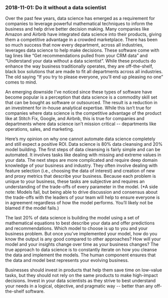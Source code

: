 ### 2018-11-01: Do it without a data scientist

Over the past few years, data science has emerged as a requirement for companies to leverage powerful mathematical techniques to inform the business and help drive better decision making. Many companies like Amazon and Airbnb have integrated data science into their products, giving them a competitive advantage in a crowded marketplace. There has been so much success that now every department, across all industries, leverages data science to help make decisions. These software come with tag lines like “Get recommendations pulled from your CRM data” and “Understand your data without a data scientist”. While these products do enhance the way business traditionally operates, they are off-the-shelf, black box solutions that are made to fit all departments across all industries. The old saying “If you try to please everyone, you’ll end up pleasing no one” comes to mind.

An emerging downside I’ve noticed since these types of software have become popular is a perception that data science is a commodity skill set that can be bought as software or outsourced. The result is a reduction in an investment for in-house analytical expertise. While this isn’t true for companies where data science is the competitive advantage of the product like at Stitch Fix, Google, and Airbnb, this is true for companies and departments where data science isn’t mission critical -- departments like operations, sales, and marketing.

Here’s my opinion on why one cannot automate data science completely and still expect a positive ROI. Data science is 80% data cleansing and 20% model building. The first steps of data cleansing is fairly simple and can be automated. It involves tasks like dealing with missing and extreme values in your data. The next steps are more complicated and require deep domain knowledge of your business and industry. They often involve dealing with feature selection (i.e., choosing the data of interest) and creation of new and proxy metrics that describe your business. Because each problem is unique to your business, these tasks are subjective and requires an understanding of the trade-offs of every parameter in the model. (*A side note: Models fail, but being able to drive discussion and consensus about the trade-offs with the leaders of your team will help to ensure everyone is in agreement regardless of how the model performs. You’ll likely not be blamed if the model fails.)

The last 20% of data science is building the model using a set of mathematical equations to best describe your data and offer predictions and recommendations. Which model to choose is up to you and your business problem. But once you’ve implemented your model, how do you know the output is any good compared to other approaches? How will your model and your insights change over time as your business changes? The true approach to data science is to constantly iterate on how you cleanse the data and implement the models. The human component ensures that the data and model best represents your evolving business.

Businesses should invest in products that help them save time on low-value tasks, but they should not rely on the same products to make high-impact decisions. Invest in your data scientists as they strive to best understand your needs in a logical, objective, and pragmatic way -- better than any off-the-shelf software. 
